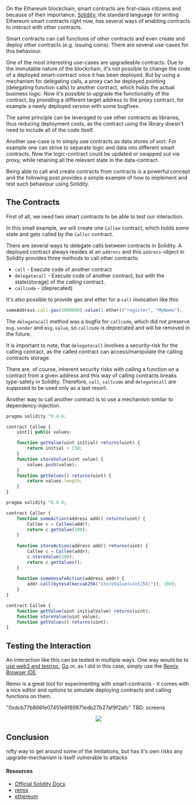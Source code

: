 On the Ethereum blockchain, smart contracts are first-class citizens and because of their importance, [Solidity](https://solidity.readthedocs.io), the standard language for writing Ethereum smart contracts right now, has several ways of enabling contracts to interact with other contracts.

Smart contracts can call functions of other contracts and even create and deploy other contracts (e.g. issuing coins). There are several use-cases for this behaviour.

One of the most interesting use-cases are upgradeable contracts. Due to the immutable nature of the blockchain, it's not possible to change the code of a deployed smart-contract once it has been deployed. But by using a mechanism for delegating calls, a proxy can be deployed pointing (delegating function calls) to another contract, which holds the actual business logic.
Now it's possible to upgrade the functionality of the contract, by providing a different target address to the proxy contract, for example a newly deployed version with some bugfixes.

The same principle can be leveraged to use other contracts as libraries, thus reducing deployment costs, as the contract using the library doesn't need to include all of the code itself.

Another use-case is to simply use contracts as data stores of sort. For example one can strive to separate logic and data into different smart contracts. Now the logic-contract could be updated or swapped out via proxy, while retaining all the relevant state in the data-contract.

Being able to call and create contracts from contracts is a powerful concept and the following post provides a simple example of how to implement and test such behaviour using Solidity.

## The Contracts

First of all, we need two smart contracts to be able to test our interaction.

In this small example, we will create one `Callee` contract, which holds some state and gets called by the `Caller` contract.

There are several ways to delegate calls between contracts in Solidity. A deployed contract always resides at an `address` and this `address`-object in Solidity provides three methods to call other contracts:

* `call` - Execute code of another contract
* `delegatecall` - Execute code of another contract, but with the state(storage) of the *calling* contract.
* `callcode` - (deprecated)

It's also possible to provide gas and ether for a `call` invocation like this:

```javascript
someAddress.call.gas(1000000).value(1 ether)("register", "MyName");
```

The `delegatecall` method was a bugfix for `callcode`, which did not preserve `msg.sender` and `msg.value`, so `callcode` is deprecated and will be removed in the future.

It is important to note, that `delegatecall` involves a security-risk for the calling contract, as the called contract can access/manipulate the calling contracts storage.

There are, of course, inherent security risks with calling a function on a contract from a given address and this way of calling contracts breaks type-safety in Solidity. Therefore, `call`, `callcode` and `delegatecall` are supposed to be used only as a last resort.

Another way to call another contract is to use a mechanism similar to dependency-injection.



```javascript
pragma solidity ^0.4.6;

contract Callee {
    uint[] public values;

    function getValue(uint initial) returns(uint) {
        return initial + 150;
    }
    function storeValue(uint value) {
        values.push(value);
    }
    function getValues() returns(uint) {
        return values.length;
    }
}
```

```javascript
pragma solidity ^0.4.6;

contract Caller {
    function someAction(address addr) returns(uint) {
        Callee c = Callee(addr);
        return c.getValue(100);
    }
    
    function storeAction(address addr) returns(uint) {
        Callee c = Callee(addr);
        c.storeValue(100);
        return c.getValues();
    }
    
    function someUnsafeAction(address addr) {
        addr.call(bytes4(keccak256("storeValue(uint256)")), 100);
    }
}

contract Callee {
    function getValue(uint initialValue) returns(uint);
    function storeValue(uint value);
    function getValues() returns(uint);
}
```

## Testing the Interaction

An interaction like this can be tested in multiple ways. One way would be to [use web3 and testrpc](https://zupzup.org/smart-contract-solidity/), [Go](https://zupzup.org/eth-smart-contracts-go/) or, as I did in this case, simply use the [Remix Browser IDE](https://remix.ethereum.org).

Remix is a great tool for experimenting with smart-contracts - it comes with a nice editor and options to simulate deploying contracts and calling functions on them.

"0xdcb77b866fe07451e8f89871edb27b27af9f2afc"
TBD: screens

<center>
    <a href="images/simpleui.png" target="_blank"><img src="images/simpleui_thmb.png" /></a>
</center>

## Conclusion

nifty way to get around some of the limitations, but has it's own risks
any upgrade-mechanism is itself vulnerable to attacks

#### Resources

* [Official Solidity Docs](http://solidity.readthedocs.io/en/develop/index.html)
* [remix](https://remix.ethereum.org)
* [ethereum](https://ethereum.org/)
